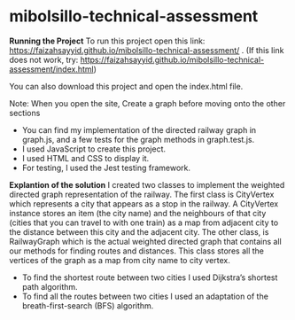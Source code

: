 # mibolsillo-technical-assessment
 
**Running the Project**
To run this project open this link: https://faizahsayyid.github.io/mibolsillo-technical-assessment/ . 
(If this link does not work, try: https://faizahsayyid.github.io/mibolsillo-technical-assessment/index.html)

You can also download this project and open the index.html file.

Note: When you open the site, Create a graph before moving onto the other sections

- You can find my implementation of the directed railway graph in graph.js, and a few tests for the graph methods in graph.test.js.
- I used JavaScript to create this project.
- I used HTML and CSS to display it. 
- For testing, I used the Jest testing framework. 

**Explantion of the solution**
I created two classes to implement the weighted directed graph representation of the railway. The first class is CityVertex which represents a city that appears as a stop in the railway. A CityVertex instance stores an item (the city name) and the neighbours of that city (cities that you can travel to with one train) as a map from adjacent city to the distance between this city and the adjacent city. The other class, is RailwayGraph which is the actual weighted directed graph that contains all our methods for finding routes and distances. This class stores all the vertices of the graph as a map from city name to city vertex. 

- To find the shortest route between two cities I used Dijkstra’s shortest path algorithm.
- To find all the routes between two cities I used an adaptation of the breath-first-search (BFS) algorithm.
